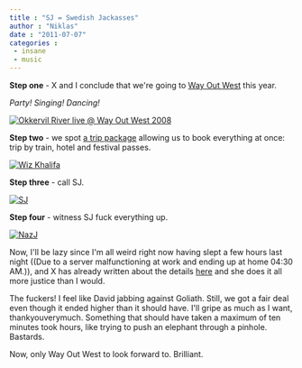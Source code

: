 ```yaml
---
title : "SJ = Swedish Jackasses"
author : "Niklas"
date : "2011-07-07"
categories : 
 - insane
 - music
---
```


**Step one** - X and I conclude that we're going to [Way Out West](http://wayoutwest.se) this year.

_Party! Singing! Dancing!_

[![Okkervil River live @ Way Out West 2008](http://farm4.static.flickr.com/3092/2754448892_8245bb49ce.jpg)](http://www.flickr.com/photos/pivic/2754448892)

**Step two** - we spot [a trip package](http://upplevelser.sj.se/#!/way-out-west) allowing us to book everything at once: trip by train, hotel and festival passes.

[![Wiz Khalifa](https://niklasblog.com/wp-content/2011-07-07-wayoutwest.jpg "Wiz Khalifa")](https://niklasblog.com/?attachment_id=7505)

**Step three** - call SJ.

[![SJ](https://niklasblog.com/wp-content/2011-07-07-sj.jpg "SJ")](https://niklasblog.com/?attachment_id=7508)

**Step four** - witness SJ fuck everything up.

[![NazJ](https://niklasblog.com/wp-content/2011-07-07-sj2.jpg "NazJ")](https://niklasblog.com/?attachment_id=7509)

Now, I'll be lazy since I'm all weird right now having slept a few hours last night ((Due to a server malfunctioning at work and ending up at home 04:30 AM.)), and X has already written about the details [here](http://cyndamoore.wordpress.com/2011/07/07/way-out-west-update-sj-strikes-again/) and she does it all more justice than I would.

The fuckers! I feel like David jabbing against Goliath. Still, we got a fair deal even though it ended higher than it should have. I'll gripe as much as I want, thankyouverymuch. Something that should have taken a maximum of ten minutes took hours, like trying to push an elephant through a pinhole. Bastards.

Now, only Way Out West to look forward to. Brilliant.
